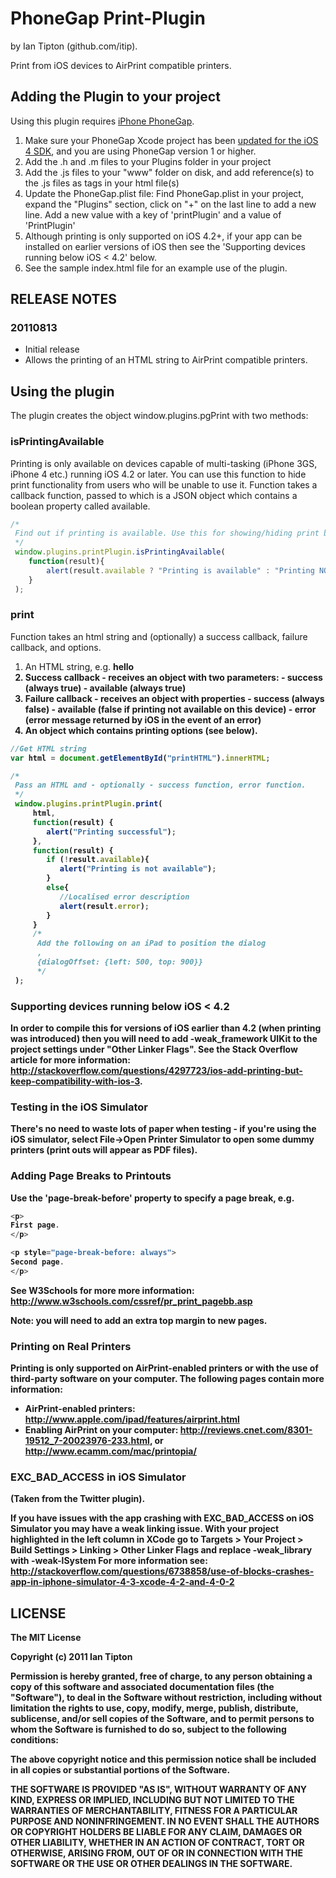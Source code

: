 # PhoneGap Print-Plugin #
by Ian Tipton (github.com/itip).

Print from iOS devices to AirPrint compatible printers. 


## Adding the Plugin to your project ##

Using this plugin requires [iPhone PhoneGap](http://github.com/phonegap/phonegap-iphone).

1. Make sure your PhoneGap Xcode project has been [updated for the iOS 4 SDK](http://wiki.phonegap.com/Upgrade-your-PhoneGap-Xcode-Template-for-iOS-4), and you are using PhoneGap version 1 or higher.
2. Add the .h and .m files to your Plugins folder in your project
3. Add the .js files to your "www" folder on disk, and add reference(s) to the .js files as <link> tags in your html file(s)
4. Update the PhoneGap.plist file: Find PhoneGap.plist in your project, expand the "Plugins" section, click on "+" on the last line to add a new line. Add a new value with a key of 'printPlugin' and a value of 'PrintPlugin'
5. Although printing is only supported on iOS 4.2+, if your app can be installed on earlier versions of iOS then see the 'Supporting devices running below iOS < 4.2' below.
6. See the sample index.html file for an example use of the plugin.

## RELEASE NOTES ##

### 20110813 ###
* Initial release
* Allows the printing of an HTML string to AirPrint compatible printers.


## Using the plugin ##

The plugin creates the object window.plugins.pgPrint with two methods:

### isPrintingAvailable ###

Printing is only available on devices capable of multi-tasking (iPhone 3GS, iPhone 4 etc.) running iOS 4.2 or later. You can use this function to hide print functionality from users who will be unable to use it. Function takes a callback function, passed to which is a JSON object which contains a boolean property called available.

```javascript
/*
 Find out if printing is available. Use this for showing/hiding print buttons. 
 */
 window.plugins.printPlugin.isPrintingAvailable(
    function(result){
        alert(result.available ? "Printing is available" : "Printing NOT available");
    }
 );
```

### print ###
Function takes an html string and (optionally) a success callback, failure callback, and options.

1. An HTML string, e.g. <strong>hello<strong>
2. Success callback - receives an object with two parameters:
       - success (always true)
       - available (always true)
3. Failure callback - receives an object with properties
       - success (always false)
       - available (false if printing not available on this device)
       - error (error message returned by iOS in the event of an error)
4. An object which contains printing options (see below).

```javascript
//Get HTML string
var html = document.getElementById("printHTML").innerHTML;

/*
 Pass an HTML and - optionally - success function, error function.
 */
 window.plugins.printPlugin.print(
     html,
     function(result) {
        alert("Printing successful");
     }, 
     function(result) {
        if (!result.available){
           alert("Printing is not available");
        }
        else{
           //Localised error description
           alert(result.error);
        }
     }
     /*
      Add the following on an iPad to position the dialog
      ,
      {dialogOffset: {left: 500, top: 900}}
      */
 );
```

### Supporting devices running below iOS < 4.2 ###
In order to compile this for versions of iOS earlier than 4.2 (when printing was introduced) then you will need to add -weak_framework UIKit to the project settings under "Other Linker Flags". See the Stack Overflow article for more information: http://stackoverflow.com/questions/4297723/ios-add-printing-but-keep-compatibility-with-ios-3.

### Testing in the iOS Simulator ###
There's no need to waste lots of paper when testing - if you're using the iOS simulator, select File->Open Printer Simulator to open some dummy printers (print outs will appear as PDF files).

### Adding Page Breaks to Printouts ###
Use the 'page-break-before' property to specify a page break, e.g.

```javascript
<p>
First page.
</p>

<p style="page-break-before: always">
Second page.
</p>
```

See W3Schools for more more information: http://www.w3schools.com/cssref/pr_print_pagebb.asp

Note: you will need to add an extra top margin to new pages.


### Printing on Real Printers ###
Printing is only supported on AirPrint-enabled printers or with the use of third-party software on your computer. The following pages contain more information:
 - AirPrint-enabled printers: http://www.apple.com/ipad/features/airprint.html
 - Enabling AirPrint on your computer: http://reviews.cnet.com/8301-19512_7-20023976-233.html, or http://www.ecamm.com/mac/printopia/

### EXC_BAD_ACCESS in iOS Simulator ###
(Taken from the Twitter plugin).

If you have issues with the app crashing with EXC_BAD_ACCESS on iOS
Simulator you may have a weak linking issue. With your project highlighted
in the left column in XCode go to Targets > Your Project > Build Settings >
Linking > Other Linker Flags and replace -weak_library with -weak-lSystem For
more information see:
http://stackoverflow.com/questions/6738858/use-of-blocks-crashes-app-in-iphone-simulator-4-3-xcode-4-2-and-4-0-2


## LICENSE ##

The MIT License

Copyright (c) 2011 Ian Tipton

Permission is hereby granted, free of charge, to any person obtaining a copy of this software and associated documentation files (the "Software"), to deal in the Software without restriction, including without limitation the rights to use, copy, modify, merge, publish, distribute, sublicense, and/or sell copies of the Software, and to permit persons to whom the Software is furnished to do so, subject to the following conditions:

The above copyright notice and this permission notice shall be included in all copies or substantial portions of the Software.

THE SOFTWARE IS PROVIDED "AS IS", WITHOUT WARRANTY OF ANY KIND, EXPRESS OR IMPLIED, INCLUDING BUT NOT LIMITED TO THE WARRANTIES OF MERCHANTABILITY, FITNESS FOR A PARTICULAR PURPOSE AND NONINFRINGEMENT. IN NO EVENT SHALL THE AUTHORS OR COPYRIGHT HOLDERS BE LIABLE FOR ANY CLAIM, DAMAGES OR OTHER LIABILITY, WHETHER IN AN ACTION OF CONTRACT, TORT OR OTHERWISE, ARISING FROM, OUT OF OR IN CONNECTION WITH THE SOFTWARE OR THE USE OR OTHER DEALINGS IN THE SOFTWARE.


